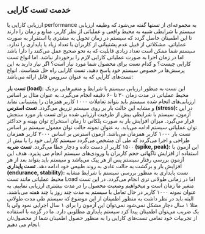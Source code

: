 ## خدمت تست کارایی
ارزیابی کارایی یا performance به مجموعه‌ای از تستها گفته می‌شود که وظیفه ارزیابی سیستم با شرایطی شبیه به محیط واقعی و عملیاتی از نظر کاربر، منابع و زمان را دارند تا این اطمینان حاصل گردد که سیستم در زمان تحویل به مشتری یا استقرار به صورت عملیاتی، مشکلاتی از قبیل عدم پشتیبانی از کاربران با تعداد زیاد یا پایداری را ندارد. سیستم شما ممکن است تعداد زیادی قابلیت که به نحو صحیح عمل می‌کنند را دارا باشد اما در زمان اجرا به صورت عملیاتی کارایی لازم را برخوردار نباشد. اما انواع تست کارایی چیست؟ و کدام تست برای محصول شما مورد نیاز است؟ اگر نیاز دارید به این پرسش‌ها در خصوص سیستم خود پاسخ دهید،‌ تست کارایی راه حل شماست.
انواع تست‌های کارایی که به عنوان سرویس قابل ارائه می‌باشد:

**تست بار (load):** این تست به منظور ارزیابی سیستم با شرایط و متغیر‌هایی نزدیک محیط عملیاتی در مدت زمان ۳۰ تا ۶۰ دقیقه انجام می‌گیرد. به عنوان مثال بر اساس ارزیابی‌های انجام شده سیستم باید بتواند تعاملات ۱۰۰۰ کاربر همزمان را پشتیبانی نماید و مشابه این حالت بار بر روی سیستم تزریق می‌گردد.
**تست استرس (stress):** در این آزمون، سیستم با شرایطی بیش از ظرفیت ارزیابی شده برای تست بار مورد سنجش قرار می‌گیرد. میزان افزایش بار به صورت پلکانی تا زمان استخراج توان بهینه و حداکثر توان عملیاتی سیستم ادامه می‌یابد. به عنوان نمونه حالت توان معمول سیستم بر اساس تست بار ۱۰۰۰ کاربر همزمان می‌باشد. آزمون استرس بر اساس ۲۰۰۰ کاربر همزمان طراحی و اجرا می‌گردد که طی آن مشخص می‌گردد سیستم کارایی خود را با بیش از ۱۵۰۰ کاربر از دست داده و دچار خطا می‌گردد. 
**تست ضربه (spike, peak):** این آزمون با استفاده از افزایش ناگهانی حجم کاربران یا ورودی‌های سیستم انجام می پذیرد. هدف این آزمون بررسی رفتار سیستم پس از هر پیک می‌باشد و سیستم باید بتواند بعد از هر افزایش بار و برگشت به حالت عادی به روند طبیعی خود ادامه دهد.
**تست پایداری (endurance, stability):** تست پایداری به منظور بررسی سیستم با شرایط مشابه محیط عملیاتی مانند تست Load‌ اما در زمانی طولانی تری انجام می‌گردد. در این تست متغیر ما زمان است و میخواهیم وضعیت محصول را در مدت بیشتری ارزیابی نماییم. به عنوان نمونه ۱۰۰۰ کاربر در حال تعامل با سیستم به مدت چند روز یا چند هفته می‌باشند. البته باید در نظر داشت به منظور اطمینان از این موضوع که سیستم طی مدت طولانی مثلا ۱ سال دچار مشکل نمی‌شود نمی‌توان این آزمون را برای ۱ سال اجرایی نمود ولی با یک ضریب می‌توان اطمینان پیدا کرد سیستم پایداری مطلوبی دارد.
ما در گزمه با استفاده از تجربیات خود تمامی تست‌های کارایی را به منظور حصول اطمینان شما از محصول‌تان انجام می دهیم.
